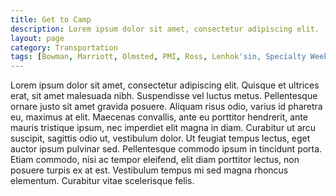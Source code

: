 ```yaml
---
title: Get to Camp
description: Lorem ipsum dolor sit amet, consectetur adipiscing elit.
layout: page
category: Transportation
tags: [Bowman, Marriott, Olmsted, PMI, Ross, Lenhok'sin, Specialty Week, Provisional, Venturing, LDS, Transportation]
---
```


Lorem ipsum dolor sit amet, consectetur adipiscing elit. Quisque et ultrices erat, sit amet malesuada nibh. Suspendisse vel luctus metus. Pellentesque ornare justo sit amet gravida posuere. Aliquam risus odio, varius id pharetra eu, maximus at elit. Maecenas convallis, ante eu porttitor hendrerit, ante mauris tristique ipsum, nec imperdiet elit magna in diam. Curabitur ut arcu suscipit, sagittis odio ut, vestibulum dolor. Ut feugiat tempus lectus, eget auctor ipsum pulvinar sed. Pellentesque commodo ipsum in tincidunt porta. Etiam commodo, nisi ac tempor eleifend, elit diam porttitor lectus, non posuere turpis ex at est. Vestibulum tempus mi sed magna rhoncus elementum. Curabitur vitae scelerisque felis.